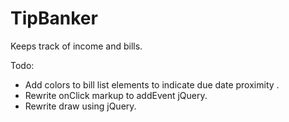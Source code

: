 TipBanker
=========

Keeps track of income and bills.

Todo:
* Add colors to bill list elements to indicate due date proximity .
* Rewrite onClick markup to addEvent jQuery. 
* Rewrite draw using jQuery.

